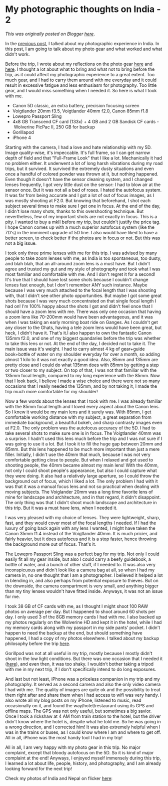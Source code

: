 # My photographic thoughts on India - 2

*This was originally posted on Blogger [here](https://photopensieve.blogspot.com/2011/11/my-photographic-thoughts-on-india-2.html)*.

In the [previous post](https://photopensieve.github.io/2011/11/12/my-photography-thoughts-on-india-1.html), I talked about my photographic experience in India. In this post, I am going to talk about my photo gear and what worked and what didn't work.

Before the trip, I wrote about my reflections on the photo gear [here](https://photopensieve.github.io/2011/08/14/my-travel-photo-gear-1.html) and [here](https://photopensieve.github.io/2011/08/23/my-travel-photo-gear-2.html). I thought a lot about what to bring and what not to bring before the trip, as it could affect my photographic experience to a great extent. Too much gear, and I had to carry them around with me everyday and it could result in excessive fatigue and less enthusiasm for photography. Too little gear, and I would miss something when I needed it. So here is what I took with me.

- Canon 5D classic, an extra battery, precision focusing screen
- Voigtlander 20mm f3.5, Voigtlander 40mm f2.0, Canon 85mm f1.8
- Lowepro Passport Sling
- 4x8 GB Transcend CF card (133x) + 4 GB and 2 GB Sandisk CF cards
- Wolverine PicPac II, 250 GB for backup
- Gorillapod
- iPhone 4

Starting with the camera, I had a love and hate relationship with my 5D. Image quality-wise, it's impeccable. It's full frame, so I can get narrow depth of field and that "Full-Frame Look" that I like a lot. Mechanically it had no problem either. It underwent a lot of long harsh vibrations during my road trips, but it survived. It survived the extremely dusty situations and even once a handful of colored powder was thrown at it, but nothing happened. Even though it doesn't have the sensor cleaning system, and I changed lenses frequently, I got very little dust on the sensor: I had to blow air at the sensor once. But it was not all a bed of roses. I hated the autofocus system. It was far from being accurate and I got a lot of out of focus images, as I was mostly shooting at F2.0. But knowing that beforehand, I shot each subject several times to make sure I get one in focus. At the end of the day, I didn't lose many shots, thanks to this overshooting technique. But nevertheless, few of my important shots are not exactly in focus. This is a pity. I wanted to buy a mkII before my trip, but couldn't justify the price tag. I hope Canon comes up with a much superior autofocus system (like the 7D's) in the imminent upgrade of 5D line. I also would have liked to have a better screen, to check better if the photos are in focus or not. But this was not a big issue.

I took only three prime lenses with me for this trip. I was advised by many people to take zoom lenses with me, as India is too spontaneous, too dusty, and blah blah, that an all-around zoom lens is a must have. But I didn't agree and trusted my gut and my style of photography and took what I was most familiar and comfortable with me. And I don't regret it for a second! It's true that I should have lost some shots because I couldn't change lenses fast enough, but I don't remember ANY such instance. Maybe because I was very much attached to the focal length that I was shooting with, that I didn't see other photo opportunities. But maybe I got some great shots because I was very much concentrated on that single focal length I had on! I'm 100% happy about the shots I got and didn't feel once that I should have a zoom lens with me. There was only one occasion that having a zoom lens like 70-200mm would have been advantageous, and it was when I was taking an early morning boat ride on Ganges. As I couldn't get any closer to the Ghats, having a tele zoom lens would have been great, but heck, I didn't have it. That's it.I also happen to own the fantastic Canon 135mm f2.0, and one of my biggest quandaries before the trip was whether to take this lens or not. At the end of the day, I decided not to take it. The main issue was it's weight. I had to carry almost 4 kg of gear+guide book+bottle of water on my shoulder everyday for over a month, so adding almost 1 kilo to it was not exactly a good idea. Also, 85mm and 135mm are pretty close and I could do what 135mm does with 85mm by getting a step or two closer to my subject. On top of that, I was not that familiar with the 135mm focal length, compared to my long experience with the 85mm. Now that I look back, I believe I made a wise choice and there were not so many occasions that I really needed the 135mm, and by not taking it, I made the trip much more comfortable for my shoulder!

Now a few words about the lenses that I took with me. I was already familiar with the 85mm focal length and I loved every aspect about the Canon lens. So I knew it would be my main lens and it surely was. With 85mm, I get comfortable working distance with my subject, a great separation from immediate background, a beautiful bokeh, and sharp contrasty images even at F2.0. The only problem was the autofocus accuracy of the 5D. I had to take several shots to make sure one is in focus. The Voigtlander 40mm was a surprise. I hadn't used this lens much before the trip and I was not sure if I was going to use it a lot. But I took it to fill the huge gap between 20mm and 85mm. But this lens happened to be much more important than just a mere filler. Initially, I didn't use the 40mm that much, because I was not very comfortable getting close to people. But when I relaxed and got used to shooting people, the 40mm became almost my main lens! With the 40mm, not only I could shoot people's appearance, but also I could capture what they were doing. It also had a relatively large aperture, so I could throw the background out of focus, which I liked a lot. The only problem I had with it was that it was a manual focus lens and not so practical when dealing with moving subjects. The Voiglander 20mm was a long time favorite lens of mine for landscape and architecture, and in that regard, it didn't disappoint. The only thing was that I didn't shoot much landscape and architecture in this trip. But it was a must have lens, when I needed it.

I was very pleased with my choice of lenses. They were lightweight, sharp, fast, and they would cover most of the focal lengths I needed. If I had the luxury of going back again with any lens I wanted, I might have taken the Canon 35mm f1.4 instead of the Voigtlander 40mm. It is much pricier, and fairly heavier, but it does autofocus and it is a stop faster, hence throwing the background more out of focus. That's it.

The Lowepro Passport Sling was a perfect bag for my trip. Not only I could easily fit all my gear inside, but also I could carry a beefy guidebook, a bottle of water, and a bunch of other stuff, if I needed to. It was also very inconspicuous and didn't look like a camera bag at all, so when I had my camera in, no one thought that I am a photographer. I believed it helped a lot in blending in, and also perhaps from potential exposure to thieves. But on the downside, the camera compartment is very small, and anything bigger than my tiny lenses wouldn't have fitted inside. Anyways, it was not an issue for me.

I took 38 GB of CF cards with me, as I thought I might shoot 100 RAW photos on average per day. But I happened to shoot around 60 shots per day. I only used 3 of the 8GB memory cards I had with me. I also backed up my photos regularly on the Wolverine HD and kept it in the hotel, while I had my memory cards along with my passport in my side pants' pocket. I didn't happen to need the backup at the end, but should something have happened, I had a copy of my photos elsewhere. I talked about my backup philosophy before the trip [here](https://photopensieve.github.io/2011/08/23/my-travel-photo-gear-2.html).

Gorillpod was not at all useful in my trip, mostly because I mostly didn't shoot in the low light conditions. But there was one occasion that I needed it ([here](http://www.flickr.com/photos/8413680@N08/6304293426/in/set-72157628031745002)), and even then, it was too shaky. I wouldn't bother taking a tripod with me in my next trip, if I don't specifically intend to do long exposures.

And last but not least, iPhone was a priceless companion in my trip and my photography. It served as a second camera and also the only video camera I had with me. The quality of images are quite ok and the possibility to treat them right after and share them when I had access to wifi was very handy. I also wrote all my blog posts on my iPhone, listened to music, read occasionally on it, and found the way/hotel/restaurant using its GPS and offline maps. The GPS was not only useful, but sometimes a big savior. Once I took a rickshaw at 4 AM from train station to the hotel, but the driver didn't know where the hotel is, despite what he told me. So he was going in a wrong direction, and I corrected him! It was also extremely helpful when I was in the trains or buses, as I could know where I am and where to get off. All in all, iPhone was the most handy tool I had in my trip!

All in all, I am very happy with my photo gear in this trip. No major complaint, except that bloody autofocus on the 5D. So it is kind of major complaint at the end! Anyways, I enjoyed myself immensely during this trip, I learned a lot about life, people, history, and photography, and I am already looking forward for the next trip!

Check my photos of India and Nepal on flicker [here](http://www.flickr.com/photos/8413680@N08/):